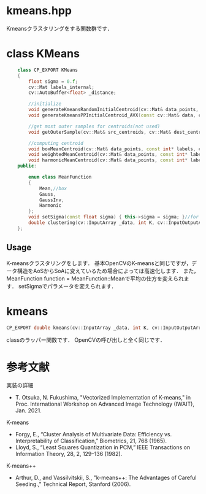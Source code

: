 kmeans.hpp
==========
Kmeansクラスタリングをする関数群です．

# class KMeans
```cpp
	class CP_EXPORT KMeans
	{
		float sigma = 0.f;
		cv::Mat labels_internal;
		cv::AutoBuffer<float> _distance;

		//initialize
		void generateKmeansRandomInitialCentroid(cv::Mat& data_points, cv::Mat& centroids, const int K, cv::RNG& rng);
		void generateKmeansPPInitialCentroid_AVX(const cv::Mat& data, cv::Mat& _out_centers, int K, cv::RNG& rng, int trials);

		//get most outer samples for centroids(not used)
		void getOuterSample(cv::Mat& src_centroids, cv::Mat& dest_centroids, const cv::Mat& data_points, const cv::Mat& labels);

		//computing centroid
		void boxMeanCentroid(cv::Mat& data_points, const int* labels, cv::Mat& dest_centroid, int* counters);//simple average
		void weightedMeanCentroid(cv::Mat& data_points, const int* labels, const cv::Mat& src_centroid, float* Table, cv::Mat& dest_centroid, float* centroid_weight, int* counters);
		void harmonicMeanCentroid(cv::Mat& data_points, const int* labels, const cv::Mat& src_centroid, cv::Mat& dest_centroid, float* centroid_weight, int* counters);
	public:

		enum class MeanFunction
		{
			Mean,//box
			Gauss,
			GaussInv,
			Harmonic
		};
		void setSigma(const float sigma) { this->sigma = sigma; }//for Gauss means
		double clustering(cv::InputArray _data, int K, cv::InputOutputArray _bestLabels, cv::TermCriteria criteria, int attempts, int flags, cv::OutputArray _centers, MeanFunction function = MeanFunction::Mean);
	};
```
## Usage
K-meansクラスタリングをします．
基本OpenCVのK-meansと同じですが，データ構造をAoSからSoAに変えているため場合によっては高速化します．
また，MeanFunction function = MeanFunction::Meanで平均の仕方を変えられます．
setSigmaでパラメータを変えられます．

# kmeans
```cpp
CP_EXPORT double kmeans(cv::InputArray _data, int K, cv::InputOutputArray _bestLabels, cv::TermCriteria criteria, int attempts, int flags, cv::OutputArray _centers);
```
classのラッパー関数です．
OpenCVの呼び出しと全く同じです．

# 参考文献
実装の詳細

* T. Otsuka, N. Fukushima, "Vectorized Implementation of K-means," in Proc. International Workshop on Advanced Image Technology (IWAIT), Jan. 2021.

K-means

* Forgy, E., “Cluster Analysis of Multivariate Data: Efficiency vs. Interpretability of Classification,” Biometrics, 21, 768 (1965).
* Lloyd, S., “Least Squares Quantization in PCM,” IEEE Transactions on Information Theory, 28, 2, 129–136 (1982).

K-means++

* Arthur, D., and Vassilvitskii, S., "k-means++: The Advantages of Careful Seeding.," Technical Report, Stanford (2006).




